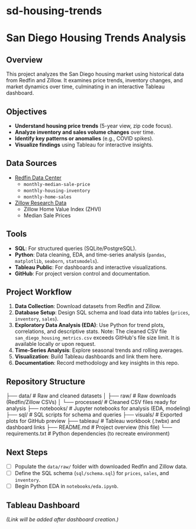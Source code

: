 # sd-housing-trends
# San Diego Housing Trends Analysis

## Overview
This project analyzes the San Diego housing market using historical data from Redfin and Zillow. It examines price trends, inventory changes, and market dynamics over time, culminating in an interactive Tableau dashboard.

## Objectives
- **Understand housing price trends** (5-year view, zip code focus).
- **Analyze inventory and sales volume changes** over time.
- **Identify key patterns or anomalies** (e.g., COVID spikes).
- **Visualize findings** using Tableau for interactive insights.

## Data Sources
- [Redfin Data Center](https://www.redfin.com/news/data-center/)  
  - `monthly-median-sale-price`  
  - `monthly-housing-inventory`  
  - `monthly-home-sales`  
- [Zillow Research Data](https://www.zillow.com/research/data/)  
  - Zillow Home Value Index (ZHVI)  
  - Median Sale Prices  

## Tools
- **SQL**: For structured queries (SQLite/PostgreSQL).
- **Python**: Data cleaning, EDA, and time-series analysis (`pandas`, `matplotlib`, `seaborn`, `statsmodels`).
- **Tableau Public**: For dashboards and interactive visualizations.
- **GitHub**: For project version control and documentation.

## Project Workflow
1. **Data Collection**: Download datasets from Redfin and Zillow.  
2. **Database Setup**: Design SQL schema and load data into tables (`prices`, `inventory`, `sales`).  
3. **Exploratory Data Analysis (EDA)**: Use Python for trend plots, correlations, and descriptive stats.
     Note: The cleaned CSV file `san_diego_housing_metrics.csv` exceeds GitHub's file size limit. It is available locally or upon request.
4. **Time-Series Analysis**: Explore seasonal trends and rolling averages.  
5. **Visualization**: Build Tableau dashboards and link them here.  
6. **Documentation**: Record methodology and key insights in this repo.

## Repository Structure
├── data/ # Raw and cleaned datasets
│ ├── raw/ # Raw downloads (Redfin/Zillow CSVs)
│ └── processed/ # Cleaned CSV files ready for analysis
├── notebooks/ # Jupyter notebooks for analysis (EDA, modeling)
├── sql/ # SQL scripts for schema and queries
├── visuals/ # Exported plots for GitHub preview
├── tableau/ # Tableau workbook (.twbx) and dashboard links
├── README.md # Project overview (this file)
└── requirements.txt # Python dependencies (to recreate environment)


## Next Steps
- [ ] Populate the `data/raw/` folder with downloaded Redfin and Zillow data.  
- [ ] Define the SQL schema (`sql/schema.sql`) for `prices`, `sales`, and `inventory`.  
- [ ] Begin Python EDA in `notebooks/eda.ipynb`.  

## Tableau Dashboard
*(Link will be added after dashboard creation.)*
